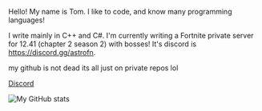 Hello! My name is Tom. I like to code, and know many programming languages!

I write mainly in C++ and C#. I'm currently writing a Fortnite private server for 12.41 (chapter 2 season 2) with bosses!
It's discord is https://discord.gg/astrofn.

my github is not dead its all just on private repos lol

[Discord](https://discord.com/users/647794360825413636)

![My GitHub stats](https://github-readme-stats.vercel.app/api?username=plooshi&show_icons=true&count_private=true&theme=tokyonight)

